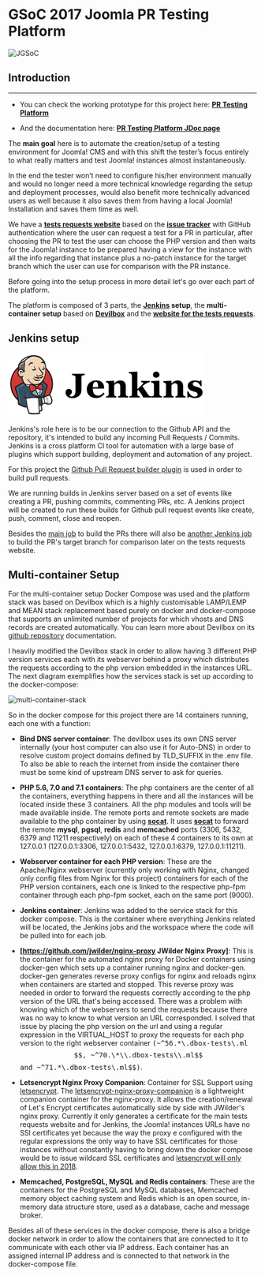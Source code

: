 #  GSoC 2017 Joomla PR Testing Platform
![JGSoC](http://sempreupdate.com.br/wp-content/uploads/2016/06/gsoc-joomla-2016.jpg)

## Introduction
---------------------
* You can check the working prototype for this project here: **[PR Testing Platform](https://dbox-tests.ml/)**

* And the documentation here: **[PR Testing Platform JDoc page](https://docs.joomla.org/PR_Testing_Platform)**

The **main goal** here is to automate the creation/setup of a testing environment for Joomla! CMS and with this shift the tester’s focus entirely to what really matters and test Joomla! instances almost instantaneously.

In the end the tester won’t need to configure his/her environment manually and would no longer need a more technical knowledge regarding the setup and deployment processes, would also benefit more technically advanced users as well because it also saves them from having a local Joomla! Installation and saves them time as well.

We have a **[tests requests website](https://dbox-tests.ml/)** based on the **[issue tracker](https://issues.joomla.org/)** with GitHub authentication where the user can request a test for a PR in particular, after choosing the PR to test the user can choose the PHP version and then waits for the Joomla! instance to be prepared having a view for the instance with all the info regarding that instance plus a no-patch instance for the target branch which the user can use for comparison with the PR instance.

Before going into the setup process in more detail let's go over each part of the platform.

The platform is composed of 3 parts, the **[Jenkins](https://jenkins.dbox-tests.ml/) setup**, the **multi-container setup** based on **[Devilbox](https://github.com/cytopia/devilbox)** and the **[website for the tests requests](https://dbox-tests.ml/)**.

## Jenkins setup

![Jenkins](https://raw.githubusercontent.com/docker-library/docs/3ab4dafb41dd0e959ff9322b3c50af2519af6d85/jenkins/logo.png)

Jenkins's role here is to be our connection to the Github API and the repository, it's intended to build any incoming Pull Requests / Commits. Jenkins is a cross platform CI tool for automation with a large base of plugins which support building, deployment and automation of any project.

For this project the [Github Pull Request builder plugin](https://wiki.jenkins.io/display/JENKINS/GitHub+pull+request+builder+plugin) is used in order to build pull requests.

We are running builds in Jenkins server based on a set of events like creating a PR, pushing commits, commenting PRs, etc. A Jenkins project will be created to run these builds for Github pull request events like create, push, comment, close and reopen. 

Besides the [main job](https://jenkins.dbox-tests.ml/job/Test-repo-1/) to build the PRs there will also be [another Jenkins job](https://jenkins.dbox-tests.ml/job/Test-repo-1-branches/) to build the PR's target branch for comparison later on the tests requests website.

## Multi-container Setup

For the multi-container setup Docker Compose was used and the platform stack was based on Devilbox which is a highly customisable LAMP/LEMP and MEAN stack replacement based purely on docker and docker-compose that supports an unlimited number of projects for which vhosts and DNS records are created automatically. You can learn more about Devilbox on its [github repository](https://github.com/cytopia/devilbox) documentation.

I heavily modified the Devilbox stack in order to allow having 3 different PHP version services each with its webserver behind a proxy which distributes the requests according to the php version embedded in the instances URL. The next diagram exemplifies how the services stack is set up according to the docker-compose:

![multi-container-stack](https://user-images.githubusercontent.com/6710380/29897396-9ccd8cfa-8dd8-11e7-8f91-d2fa5a7e7caa.png)

So in the docker compose for this project there are 14 containers running, each one with a function:

* **Bind DNS server container**: The devilbox uses its own DNS server internally (your host computer can also use it for Auto-DNS) in order to resolve custom project domains defined by TLD_SUFFIX in the .env file. To also be able to reach the internet from inside the container there must be some kind of upstream DNS server to ask for queries. 

* **PHP 5.6, 7.0 and 7.1 containers**: The php containers are the center of all the containers, everything happens in there and all the instances will be located inside these 3 containers. All the php modules and tools will be made available inside. The remote ports and remote sockets are made available to the php container by using **[socat](https://linux.die.net/man/1/socat)**. It uses **[socat](https://linux.die.net/man/1/socat)** to forward the remote **mysql**, **pgsql**, **redis** and **memcached** ports (3306, 5432, 6379 and 11211 respectively) on each of these 4 containers to its own at 127.0.0.1 (127.0.0.1:3306, 127.0.0.1:5432, 127.0.0.1:6379, 127.0.0.1:11211).

* **Webserver container for each PHP version**: These are the Apache/Nginx webserver (currently only working with Nginx, changed only config files from Nginx for this project) containers for each of the PHP version containers, each one is linked to the respective php-fpm container through each php-fpm socket, each on the same port (9000). 

* **Jenkins container**: Jenkins was added to the service stack for this docker compose. This is the container where everything Jenkins related will be located, the Jenkins jobs and the workspace where the code will be pulled into for each job.

* **[https://github.com/jwilder/nginx-proxy JWilder Nginx Proxy]**: This is the container for the automated nginx proxy for Docker containers using docker-gen which sets up a container running nginx and docker-gen. docker-gen generates reverse proxy configs for nginx and reloads nginx when containers are started and stopped. This reverse proxy was needed in order to forward the requests correctly according to the php version of the URL that's being accessed. There was a problem with knowing which of the webservers to send the requests because there was no way to know to what version an URL corresponded. I solved that issue by placing the php version on the url and using a regular expression in the VIRTUAL_HOST to proxy the requests for each php version to the right webserver container <tt>(~^56.\*\\.dbox-tests\\.ml$$, ~^70.\*\\.dbox-tests\\.ml$$ and ~^71.\*\\.dbox-tests\\.ml$$)</tt>.

* **Letsencrypt Nginx Proxy Companion**: Container for SSL Support using [letsencrypt](https://letsencrypt.org/). The [letsencrypt-nginx-proxy-companion](https://github.com/JrCs/docker-letsencrypt-nginx-proxy-companion) is a lightweight companion container for the nginx-proxy. It allows the creation/renewal of Let's Encrypt certificates automatically side by side with JWilder's nginx proxy. Currently it only generates a certificate for the main tests requests website and for Jenkins, the Joomla! instances URLs have no SSl certificates yet because the way the proxy e configured with the regular expressions the only way to have SSL certificates for those instances without constantly having to bring down the docker compose would be to issue wildcard SSL certificates and [letsencrypt will only allow this in 2018](https://letsencrypt.org/2017/07/06/wildcard-certificates-coming-jan-2018.html).

* **Memcached, PostgreSQL, MySQL and Redis containers**: These are the containers for the PostgreSQL and MySQL databases, Memcached memory object caching system and Redis which is an open source, in-memory data structure store, used as a database, cache and message broker.

Besides all of these services in the docker compose, there is also a bridge docker network in order to allow the containers that are connected to it to communicate with each other via IP address. Each container has an assigned internal IP address and is connected to that network in the docker-compose file.

